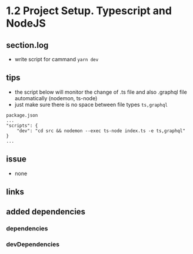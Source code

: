 # 1.2 Project Setup. Typescript and NodeJS

## section.log

- write script for cammand `yarn dev`

## tips

- the script below will monitor the change of .ts file and also .graphql file automatically (nodemon, ts-node)
- just make sure there is no space between file types `ts,graphql`

```
package.json
...
"scripts": {
    "dev": "cd src && nodemon --exec ts-node index.ts -e ts,graphql"
}
...
```

## issue

- none

## links

## added dependencies

### dependencies

### devDependencies
